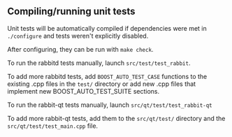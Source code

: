 Compiling/running unit tests
------------------------------------

Unit tests will be automatically compiled if dependencies were met in `./configure`
and tests weren't explicitly disabled.

After configuring, they can be run with `make check`.

To run the rabbitd tests manually, launch `src/test/test_rabbit`.

To add more rabbitd tests, add `BOOST_AUTO_TEST_CASE` functions to the existing
.cpp files in the `test/` directory or add new .cpp files that
implement new BOOST_AUTO_TEST_SUITE sections.

To run the rabbit-qt tests manually, launch `src/qt/test/test_rabbit-qt`

To add more rabbit-qt tests, add them to the `src/qt/test/` directory and
the `src/qt/test/test_main.cpp` file.

